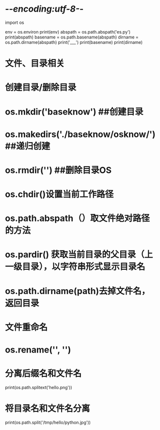 # -*-encoding:utf-8-*-
import os

env = os.environ
print(env)
abspath = os.path.abspath('es.py')
print(abspath)
basename = os.path.basename(abspath)
dirname = os.path.dirname(abspath)
print('___')
print(basename)
print(dirname)
# 文件、目录相关
#   创建目录/删除目录
# os.mkdir('baseknow')  ##创建目录
# os.makedirs('./baseknow/osknow/')  ##递归创建
# os.rmdir('')  ##删除目录OS
# os.chdir()设置当前工作路径
# os.path.abspath（）取文件绝对路径的方法
# os.pardir() 获取当前目录的父目录（上一级目录），以字符串形式显示目录名
# os.path.dirname(path)去掉文件名，返回目录
# 文件重命名
# os.rename('', '')
# 分离后缀名和文件名
print(os.path.splitext('hello.png'))
# 将目录名和文件名分离
print(os.path.split('/tmp/hello/python.jpg'))

